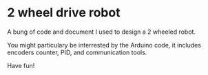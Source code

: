 2 wheel drive robot 
====

A bung of code and document I used to design a 2 wheeled robot.

You might particulary be interrested by the Arduino code, it includes encoders counter, PID, and communication tools.

Have fun!
